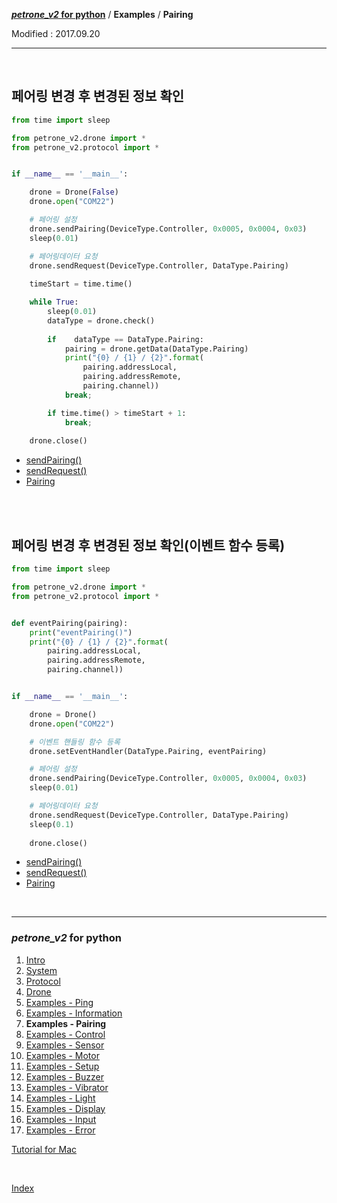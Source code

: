 **[*petrone_v2* for python](index.md)** / **Examples** / **Pairing**

Modified : 2017.09.20

---

<br>


## <a name="Pairing">페어링 변경 후 변경된 정보 확인</a>

```py
from time import sleep

from petrone_v2.drone import *
from petrone_v2.protocol import *


if __name__ == '__main__':

    drone = Drone(False)
    drone.open("COM22")

    # 페어링 설정
    drone.sendPairing(DeviceType.Controller, 0x0005, 0x0004, 0x03)
    sleep(0.01)

    # 페어링데이터 요청
    drone.sendRequest(DeviceType.Controller, DataType.Pairing)
    
    timeStart = time.time()

    while True:
        sleep(0.01)
        dataType = drone.check()
        
        if    dataType == DataType.Pairing:
            pairing = drone.getData(DataType.Pairing)
            print("{0} / {1} / {2}".format(
                pairing.addressLocal, 
                pairing.addressRemote, 
                pairing.channel))
            break;

        if time.time() > timeStart + 1:
            break;
    
    drone.close()
```

- [sendPairing()](04_drone.md#sendPairing)
- [sendRequest()](04_drone.md#sendRequest)
- [Pairing](03_protocol.md#Pairing)



<br>
<br>


## 페어링 변경 후 변경된 정보 확인(이벤트 함수 등록)

```py
from time import sleep

from petrone_v2.drone import *
from petrone_v2.protocol import *


def eventPairing(pairing):
    print("eventPairing()")
    print("{0} / {1} / {2}".format(
        pairing.addressLocal, 
        pairing.addressRemote, 
        pairing.channel))


if __name__ == '__main__':

    drone = Drone()
    drone.open("COM22")

    # 이벤트 핸들링 함수 등록
    drone.setEventHandler(DataType.Pairing, eventPairing)

    # 페어링 설정
    drone.sendPairing(DeviceType.Controller, 0x0005, 0x0004, 0x03)
    sleep(0.01)

    # 페어링데이터 요청
    drone.sendRequest(DeviceType.Controller, DataType.Pairing)
    sleep(0.1)
    
    drone.close()
```

- [sendPairing()](04_drone.md#sendPairing)
- [sendRequest()](04_drone.md#sendRequest)
- [Pairing](03_protocol.md#Pairing)


<br>


---

<h3><i>petrone_v2</i> for python</H3>

 1. [Intro](01_intro.md)
 2. [System](02_system.md)
 3. [Protocol](03_protocol.md)
 4. [Drone](04_drone.md)
 5. [Examples - Ping](examples_01_ping.md)
 6. [Examples - Information](examples_02_information.md)
 7. **Examples - Pairing**
 8. [Examples - Control](examples_04_control.md)
 9. [Examples - Sensor](examples_05_sensor.md)
10. [Examples - Motor](examples_06_motor.md)
11. [Examples - Setup](examples_07_setup.md)
12. [Examples - Buzzer](examples_08_buzzer.md)
13. [Examples - Vibrator](examples_09_vibrator.md)
14. [Examples - Light](examples_10_light.md)
15. [Examples - Display](examples_11_display.md)
16. [Examples - Input](examples_12_input.md)
17. [Examples - Error](examples_13_error.md)

[Tutorial for Mac](./tutorial_for_mac/)

<br>

[Index](index.md)
